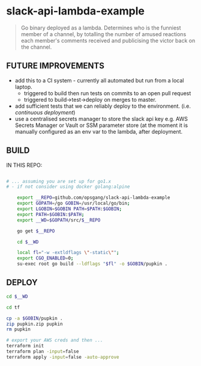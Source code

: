 # slack-api-lambda-example

> Go binary deployed as a lambda.
> Determines who is the funniest member of a channel, by totalling
> the number of amused reactions each member's comments received
> and publicising the victor back on the channel.

## FUTURE IMPROVEMENTS

* add this to a CI system - currently all automated but run from a local laptop.
   * triggered to build then run tests on commits to an open pull request
   * triggered to build->test->deploy on merges to master.
* add sufficient tests that we can reliably deploy to the environment.
   (i.e. *continuous deployment*)
* use a centralised secrets manager to store the slack api key e.g. AWS Secrets Manager or Vault or SSM parameter store (at the moment it is manually configured as an env var to the lambda, after deployment.

## BUILD

IN THIS REPO:
```bash

# ... assuming you are set up for go1.x
# - if not consider using docker golang:alpine

    export __REPO=github.com/opsgang/slack-api-lambda-example
    export GOPATH=/go GOBIN=/usr/local/go/bin;
    export LGOBIN=$GOBIN PATH=$PATH:$GOBIN;
    export PATH=$GOBIN:$PATH;
    export __WD=$GOPATH/src/$__REPO

    go get $__REPO

    cd $__WD

    local fl="-w -extldflags \"-static\"";
    export CGO_ENABLED=0;
    su-exec root go build --ldflags "$fl" -o $GOBIN/pupkin .

```

## DEPLOY

```bash
cd $__WD

cd tf

cp -a $GOBIN/pupkin .
zip pupkin.zip pupkin
rm pupkin

# export your AWS creds and then ...
terraform init
terraform plan -input=false
terraform apply -input=false -auto-approve
```
